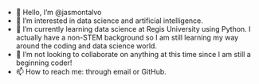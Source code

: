 - 👋 Hello, I’m @jasmontalvo
- 👀 I’m interested in data science and artificial intelligence. 
- 🌱 I’m currently learning data science at Regis University using Python. I actually have a non-STEM background so I am still learning my way around the coding and data science world. 
- 💞️ I’m not looking to collaborate on anything at this time since I am still a beginning coder! 
- 📫 How to reach me: through email or GitHub. 

<!---
jasmontalvo/jasmontalvo is a ✨ special ✨ repository because its `README.md` (this file) appears on your GitHub profile.
You can click the Preview link to take a look at your changes.
--->
